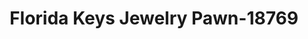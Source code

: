 ---
f_zip-code: 33040
f_state-code: FL
title: Florida Keys Jewelry Pawn-18769
f_phone: 305-296-3755
f_city-only: Key West
f_address: 2318 N Roosevelt Blvd Key West
f_location-unique-id: '18769'
slug: florida-keys-jewelry-pawn-18769
updated-on: '2024-05-30T13:46:58.046Z'
created-on: '2024-05-30T13:36:59.803Z'
published-on: '2024-05-30T13:54:32.469Z'
f_city-state: cms/city/key-west-fl.md
f_company: cms/company/florida-keys-jewelry-pawn.md
f_state: cms/state/florida.md
layout: '[payday-loan].html'
tags: payday-loan
---